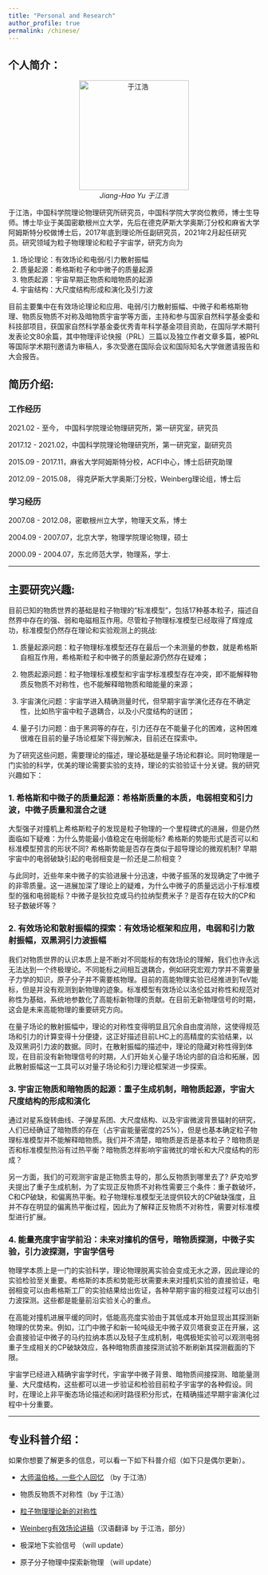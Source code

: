 ```yaml
---
title: "Personal and Research"
author_profile: true
permalink: /chinese/
---
```



## 个人简介：


<p align="center">
<img src="/images/yuoffice.jpg" alt="于江浩" title="Jiang-Hao Yu" width="220"/>
     <br />
    <em>Jiang-Hao Yu 于江浩 </em>
</p>


于江浩，中国科学院理论物理研究所研究员，中国科学院大学岗位教师，博士生导师。博士毕业于美国密歇根州立大学，先后在德克萨斯大学奥斯汀分校和麻省大学阿姆斯特分校做博士后，2017年底到理论所任副研究员，2021年2月起任研究员。研究领域为粒子物理理论和粒子宇宙学，研究方向为

1. 场论理论：有效场论和电弱/引力散射振幅
2. 质量起源：希格斯粒子和中微子的质量起源
3. 物质起源：宇宙早期正物质和暗物质的起源
4. 宇宙结构：大尺度结构形成和演化及引力波

目前主要集中在有效场论理论和应用、电弱/引力散射振幅、中微子和希格斯物理、物质反物质不对称及暗物质宇宙学等方面，主持和参与国家自然科学基金委和科技部项目，获国家自然科学基金委优秀青年科学基金项目资助，在国际学术期刊发表论文80余篇，其中物理评论快报（PRL）三篇以及独立作者文章多篇，被PRL等国际学术期刊邀请为审稿人，多次受邀在国际会议和国际知名大学做邀请报告和大会报告。


<!--### 2021 Funding (参与)
1. 科技部国家重点研发计划重点专项（课题四子课题负责人：易俗，5人成员之一）
2. 中国科学院基础研究领域青年科学家团队（课题负责人：舒菁，10人成员之一）
3. 中国科学院B类先导科技专项培育项目（课题二负责人：周宇峰，4人成员之一） ，北京大学高能中心学者，国科大杭州高等研究院双聘教授 -->



<!--主持国家自然科学基金委面上项目一项，获国家自然科学基金委优秀青年科学基金项目资助，在国际学术期刊发表论文36篇，含独立作者文章6篇和物理评论快报（PRL）三篇，高能物理INSPIRE数据库统计文章总引用1000次以上，被PRL,PRD,JHEP等国际学术期刊邀请为审稿人，多次受邀在国际会议和国际知名大学做邀请报告和大会报告-->




## 简历介绍:

### 工作经历

2021.02 - 至今，    中国科学院理论物理研究所，第一研究室，研究员

2017.12 - 2021.02，中国科学院理论物理研究所，第一研究室，副研究员

2015.09 - 2017.11，麻省大学阿姆斯特分校，ACFI中心，博士后研究助理

2012.09 - 2015.08， 得克萨斯大学奥斯汀分校，Weinberg理论组，博士后

### 学习经历

2007.08 - 2012.08，密歇根州立大学，物理天文系，博士

2004.09 - 2007.07，北京大学，物理学院理论物理，硕士

2000.09 - 2004.07，东北师范大学，物理系，学士. 


--------------------------------

## 主要研究兴趣:

目前已知的物质世界的基础是粒子物理的“标准模型”，包括17种基本粒子，描述自然界中存在的强、弱和电磁相互作用。尽管粒子物理标准模型已经取得了辉煌成功，标准模型仍然存在理论和实验观测上的挑战:

1. 质量起源问题：粒子物理标准模型还存在最后一个未测量的参数，就是希格斯自相互作用，希格斯粒子和中微子的质量起源仍然存在疑难；

2. 物质起源问题：粒子物理标准模型和宇宙学标准模型存在冲突，即不能解释物质反物质不对称性，也不能解释暗物质和暗能量的来源；
   
3. 宇宙演化问题：宇宙学进入精确测量时代，但早期宇宙学演化还存在不确定性，比如热宇宙中粒子退耦合，以及小尺度结构的谜团；
 
4. 量子引力问题：由于黑洞等的存在，引力还存在不能量子化的困难，这种困难很难在目前的量子场论框架下得到解决，目前还在探索中。

为了研究这些问题，需要理论的描述，理论基础是量子场论和群论。同时物理是一门实验的科学，优美的理论需要实验的支持，理论的实验验证十分关键。我的研究兴趣如下：

### 1. 希格斯和中微子的质量起源：希格斯质量的本质，电弱相变和引力波，中微子质量和混合之谜

大型强子对撞机上希格斯粒子的发现是粒子物理的一个里程碑式的进展，但是仍然面临如下疑难：为什么势能最小值稳定在电弱能标? 希格斯的势能形式是否可以和标准模型预言的形状不同?  希格斯势能是否存在类似于超导理论的微观机制?  早期宇宙中的电弱破缺引起的电弱相变是一阶还是二阶相变？

与此同时，近些年来中微子的实验进展十分迅速，中微子振荡的发现确定了中微子的非零质量。这一进展加深了理论上的疑难，为什么中微子的质量远远小于标准模型的强和电弱能标？中微子是狄拉克或马约拉纳型费米子？是否存在较大的CP和轻子数破坏等？

### 2. 有效场论和散射振幅的探索：有效场论框架和应用，电弱和引力散射振幅，双黑洞引力波振幅

我们对物质世界的认识本质上是不断对不同能标的有效场论的理解，我们也许永远无法达到一个终极理论。不同能标之间相互退耦合，例如研究宏观力学并不需要量子力学的知识，原子分子并不需要核物理。目前的高能物理实验已经推进到TeV能标，但是并没有观测到新物理的迹象。标准模型有效场论以洛伦兹对称性和规范对称性为基础，系统地参数化了高能标新物理的贡献。在目前无新物理信号的时期，这会是未来高能物理的重要研究方向。

在量子场论的散射振幅中，理论的对称性变得明显且冗余自由度消除，这使得规范场和引力的计算变得十分便捷，这正好描述目前LHC上的高精度的实验结果，以及双黑洞引力波的数据。同时，在散射振幅的描述中，理论的隐藏对称性得到体现，在目前没有新物理信号的时期，人们开始关心量子场论内部的自洽和拓展，因此散射振幅这一工具可以对量子场论和引力理论框架进一步探索。

<!-- 对称性虽然在高能新物理中起主导作用，可是现实世界是不断发生对称性破缺的结果，任何对称性破缺的理论都可以用手征有效场论来描述，例如复合希格斯、电弱手征理论、QCD低能手征微扰论，这些描述加深我们对希格斯粒子的本质、低能介子核子动力学等的理解。同样地，在早期宇宙，各种不同的粒子不断从热平衡中脱离出来，因此非平衡态场论描述和闭时路径积分形式，在早期宇宙演化过程中十分重要。-->

### 3. 宇宙正物质和暗物质的起源：重子生成机制，暗物质起源，宇宙大尺度结构的形成和演化

通过对星系旋转曲线、子弹星系团、大尺度结构、以及宇宙微波背景辐射的研究，人们已经确证了暗物质的存在（占宇宙能量密度的25%），但是也基本确定粒子物理标准模型并不能解释暗物质。我们并不清楚，暗物质是否是基本粒子？暗物质是否和标准模型热浴有过热平衡？暗物质怎样影响宇宙微扰的增长和大尺度结构的形成？

另一方面，我们的可观测宇宙是正物质主导的，那么反物质到哪里去了? 萨克哈罗夫提出了重子生成机制，为了实现正反物质不对称性需要三个条件：重子数破坏，C和CP破缺，和偏离热平衡。粒子物理标准模型无法提供较大的CP破缺强度，且并不存在明显的偏离热平衡过程，因此为了解释正反物质不对称性，需要对标准模型进行扩展。

### 4. 能量亮度宇宙学前沿：未来对撞机的信号，暗物质探测，中微子实验，引力波探测，宇宙学信号

物理学本质上是一门的实验科学，理论物理脱离实验会变成无水之源，因此理论的实验检验至关重要。希格斯的本质和势能形状需要未来对撞机实验的直接验证，电弱相变可以由希格斯工厂的实验结果给出佐证，各种早期宇宙的相变过程可以由引力波探测。这些都是能量前沿实验关心的重点。

在高能对撞机进展平缓的同时，低能高亮度实验由于其低成本开始显现出其探测新物理的优势来。例如，江门中微子和新一轮吨级无中微子双贝塔衰变正在开展，这会直接验证中微子的马约拉纳本质以及轻子生成机制，电偶极矩实验可以观测电弱重子生成相关的CP破缺效应，各种暗物质直接探测试验不断刷新其探测截面的下限。

宇宙学已经进入精确宇宙学时代，宇宙学中微子背景、暗物质间接探测、暗能量测量、大尺度结构，这些都可以进一步验证和检验目前粒子宇宙学的各种假设。同时，在理论上非平衡态场论描述和闭时路径积分形式，在精确描述早期宇宙演化过程中十分重要。


--------------------------------

## 专业科普介绍：


如果你想要了解更多的信息，可以看一下如下科普介绍（如下只是偶尔更新）。

* [大师温伯格，一些个人回忆](/terms) （by 于江浩）

* 物质反物质不对称性（by 于江浩）

* [粒子物理理论新的对称性](/files/researchprl)

* [Weinberg有效场论讲稿](/dl2018/)（汉语翻译 by 于江浩，部分）

* 极深地下实验信号 （will update）

* 原子分子物理中探索新物理 （will update）
